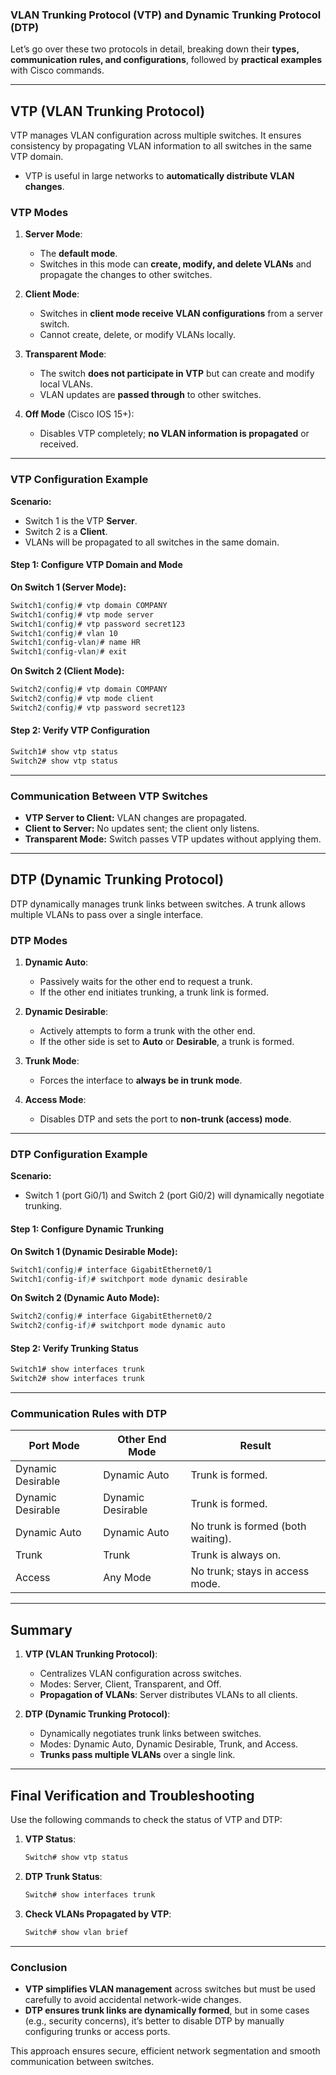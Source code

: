 ### **VLAN Trunking Protocol (VTP) and Dynamic Trunking Protocol (DTP)**

Let’s go over these two protocols in detail, breaking down their **types, communication rules, and configurations**, followed by **practical examples** with Cisco commands.

---

## **VTP (VLAN Trunking Protocol)**

VTP manages VLAN configuration across multiple switches. It ensures consistency by propagating VLAN information to all switches in the same VTP domain.  
- VTP is useful in large networks to **automatically distribute VLAN changes**.

### **VTP Modes**

1. **Server Mode**:
   - The **default mode**.
   - Switches in this mode can **create, modify, and delete VLANs** and propagate the changes to other switches.
   
2. **Client Mode**:
   - Switches in **client mode receive VLAN configurations** from a server switch.
   - Cannot create, delete, or modify VLANs locally.

3. **Transparent Mode**:
   - The switch **does not participate in VTP** but can create and modify local VLANs.
   - VLAN updates are **passed through** to other switches.

4. **Off Mode** (Cisco IOS 15+):
   - Disables VTP completely; **no VLAN information is propagated** or received.

---

### **VTP Configuration Example**

**Scenario:**  
- Switch 1 is the VTP **Server**.  
- Switch 2 is a **Client**.  
- VLANs will be propagated to all switches in the same domain.

#### **Step 1: Configure VTP Domain and Mode**

**On Switch 1 (Server Mode):**
```css
Switch1(config)# vtp domain COMPANY
Switch1(config)# vtp mode server
Switch1(config)# vtp password secret123
Switch1(config)# vlan 10
Switch1(config-vlan)# name HR
Switch1(config-vlan)# exit
```

**On Switch 2 (Client Mode):**
```css
Switch2(config)# vtp domain COMPANY
Switch2(config)# vtp mode client
Switch2(config)# vtp password secret123
```

#### **Step 2: Verify VTP Configuration**
```css
Switch1# show vtp status
Switch2# show vtp status
```

---

### **Communication Between VTP Switches**

- **VTP Server to Client:** VLAN changes are propagated.
- **Client to Server:** No updates sent; the client only listens.
- **Transparent Mode:** Switch passes VTP updates without applying them.

---

## **DTP (Dynamic Trunking Protocol)**

DTP dynamically manages trunk links between switches. A trunk allows multiple VLANs to pass over a single interface.

### **DTP Modes**

1. **Dynamic Auto**:
   - Passively waits for the other end to request a trunk.
   - If the other end initiates trunking, a trunk link is formed.

2. **Dynamic Desirable**:
   - Actively attempts to form a trunk with the other end.
   - If the other side is set to **Auto** or **Desirable**, a trunk is formed.

3. **Trunk Mode**:
   - Forces the interface to **always be in trunk mode**.

4. **Access Mode**:
   - Disables DTP and sets the port to **non-trunk (access) mode**.

---

### **DTP Configuration Example**

**Scenario:**  
- Switch 1 (port Gi0/1) and Switch 2 (port Gi0/2) will dynamically negotiate trunking.

#### **Step 1: Configure Dynamic Trunking**

**On Switch 1 (Dynamic Desirable Mode):**
```css
Switch1(config)# interface GigabitEthernet0/1
Switch1(config-if)# switchport mode dynamic desirable
```

**On Switch 2 (Dynamic Auto Mode):**
```css
Switch2(config)# interface GigabitEthernet0/2
Switch2(config-if)# switchport mode dynamic auto
```

#### **Step 2: Verify Trunking Status**
```css
Switch1# show interfaces trunk
Switch2# show interfaces trunk
```

---

### **Communication Rules with DTP**

| **Port Mode**         | **Other End Mode**       | **Result**                      |
|-----------------------|--------------------------|---------------------------------|
| Dynamic Desirable     | Dynamic Auto             | Trunk is formed.                |
| Dynamic Desirable     | Dynamic Desirable        | Trunk is formed.                |
| Dynamic Auto          | Dynamic Auto             | No trunk is formed (both waiting). |
| Trunk                 | Trunk                    | Trunk is always on.             |
| Access                | Any Mode                 | No trunk; stays in access mode. |

---

## **Summary**

1. **VTP (VLAN Trunking Protocol)**:  
   - Centralizes VLAN configuration across switches.
   - Modes: Server, Client, Transparent, and Off.
   - **Propagation of VLANs**: Server distributes VLANs to all clients.

2. **DTP (Dynamic Trunking Protocol)**:  
   - Dynamically negotiates trunk links between switches.
   - Modes: Dynamic Auto, Dynamic Desirable, Trunk, and Access.
   - **Trunks pass multiple VLANs** over a single link.

---

## **Final Verification and Troubleshooting**

Use the following commands to check the status of VTP and DTP:

1. **VTP Status**:
   ```css
   Switch# show vtp status
   ```

2. **DTP Trunk Status**:
   ```css
   Switch# show interfaces trunk
   ```

3. **Check VLANs Propagated by VTP**:
   ```css
   Switch# show vlan brief
   ```

---

### **Conclusion**

- **VTP simplifies VLAN management** across switches but must be used carefully to avoid accidental network-wide changes.
- **DTP ensures trunk links are dynamically formed**, but in some cases (e.g., security concerns), it’s better to disable DTP by manually configuring trunks or access ports.

This approach ensures secure, efficient network segmentation and smooth communication between switches.